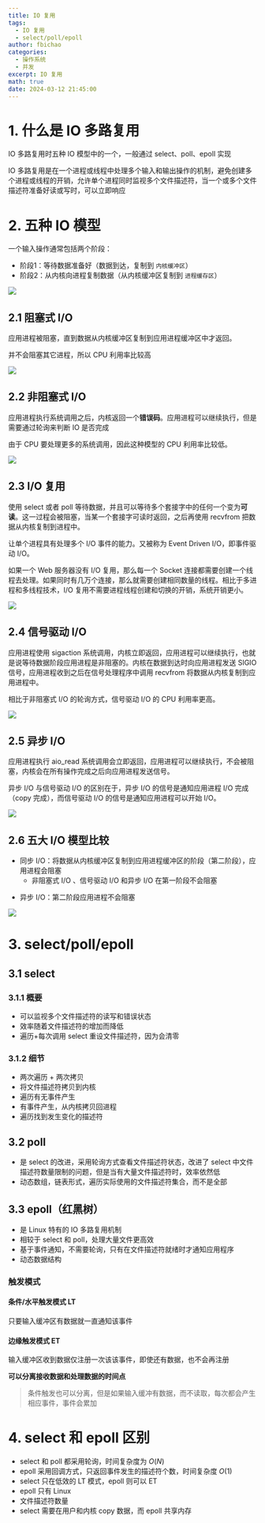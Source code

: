 ```yaml
---
title: IO 复用
tags:
  - IO 复用
  - select/poll/epoll
author: fbichao
categories: 
  - 操作系统
  - 并发
excerpt: IO 复用
math: true
date: 2024-03-12 21:45:00
---
```

# 1. 什么是 IO 多路复用

IO 多路复用时五种 IO 模型中的一个，一般通过 select、poll、epoll 实现

IO 多路复用是在一个进程或线程中处理多个输入和输出操作的机制，避免创建多个进程或线程的开销，允许单个进程同时监视多个文件描述符，当一个或多个文件描述符准备好读或写时，可以立即响应

# 2. 五种 IO 模型

一个输入操作通常包括两个阶段：

* 阶段1：等待数据准备好（数据到达，复制到 `内核缓冲区`）
* 阶段2：从内核向进程复制数据（从内核缓冲区复制到 `进程缓存区`）

![](https://file.fbichao.top/2024/03/2a924ca86e41b74a7d13a3eacc62bc65.png)

## 2.1 阻塞式 I/O

应用进程被阻塞，直到数据从内核缓冲区复制到应用进程缓冲区中才返回。

并不会阻塞其它进程，所以 CPU 利用率比较高

![](https://file.fbichao.top/2024/03/ef27ff2cc3923814896271db4fdc8972.png)

## 2.2 非阻塞式 I/O

应用进程执行系统调用之后，内核返回一个**错误码**。应用进程可以继续执行，但是需要通过轮询来判断 IO 是否完成

由于 CPU 要处理更多的系统调用，因此这种模型的 CPU 利用率比较低。

![](https://file.fbichao.top/2024/03/5c62c3a4a102349f4d4cc792b7721b8a.png)

## 2.3 I/O 复用

使用 select 或者 poll 等待数据，并且可以等待多个套接字中的任何一个变为**可读**。这一过程会被阻塞，当某一个套接字可读时返回，之后再使用 recvfrom 把数据从内核复制到进程中。

让单个进程具有处理多个 I/O 事件的能力。又被称为 Event Driven I/O，即事件驱动 I/O。

如果一个 Web 服务器没有 I/O 复用，那么每一个 Socket 连接都需要创建一个线程去处理。如果同时有几万个连接，那么就需要创建相同数量的线程。相比于多进程和多线程技术，I/O 复用不需要进程线程创建和切换的开销，系统开销更小。

![](https://file.fbichao.top/2024/03/89f460f73ef756ec86e2821a5c653fe2.png)

## 2.4 信号驱动 I/O

应用进程使用 sigaction 系统调用，内核立即返回，应用进程可以继续执行，也就是说等待数据阶段应用进程是非阻塞的。内核在数据到达时向应用进程发送 SIGIO 信号，应用进程收到之后在信号处理程序中调用 recvfrom 将数据从内核复制到应用进程中。

相比于非阻塞式 I/O 的轮询方式，信号驱动 I/O 的 CPU 利用率更高。

![](https://file.fbichao.top/2024/03/6a5df387dd520574c19220b739772045.png)

## 2.5 异步 I/O

应用进程执行 aio_read 系统调用会立即返回，应用进程可以继续执行，不会被阻塞，内核会在所有操作完成之后向应用进程发送信号。

异步 I/O 与信号驱动 I/O 的区别在于，异步 I/O 的信号是通知应用进程 I/O 完成（copy 完成），而信号驱动 I/O 的信号是通知应用进程可以开始 I/O。

![](https://file.fbichao.top/2024/03/67ade4e94e16ee47bfb96d0217111527.png)

## 2.6 五大 I/O 模型比较

- 同步 I/O：将数据从内核缓冲区复制到应用进程缓冲区的阶段（第二阶段），应用进程会阻塞
  - 非阻塞式 I/O 、信号驱动 I/O 和异步 I/O 在第一阶段不会阻塞

* 异步 I/O：第二阶段应用进程不会阻塞

![](https://file.fbichao.top/2024/03/668dd8a4c0181003680d5c7b91d7f9c9.png)

# 3. select/poll/epoll

## 3.1 select

### 3.1.1 概要

- 可以监视多个文件描述符的读写和错误状态
- 效率随着文件描述符的增加而降低
- 遍历+每次调用 select 重设文件描述符，因为会清零

### 3.1.2 细节

- 两次遍历 + 两次拷贝
- 将文件描述符拷贝到内核
- 遍历有无事件产生
- 有事件产生，从内核拷贝回进程
- 遍历找到发生变化的描述符

## 3.2 poll

- 是 select 的改进，采用轮询方式查看文件描述符状态，改进了 select 中文件描述符数量限制的问题，但是当有大量文件描述符时，效率依然低
- 动态数组，链表形式，遍历实际使用的文件描述符集合，而不是全部

## 3.3 epoll（红黑树）

- 是 Linux 特有的 IO 多路复用机制
- 相较于 select 和 poll，处理大量文件更高效
- 基于事件通知，不需要轮询，只有在文件描述符就绪时才通知应用程序
- 动态数据结构

### 触发模式

#### 条件/水平触发模式 LT

只要输入缓冲区有数据就一直通知该事件

#### 边缘触发模式 ET

输入缓冲区收到数据仅注册一次该该事件，即使还有数据，也不会再注册

**可以分离接收数据和处理数据的时间点**

> 条件触发也可以分离，但是如果输入缓冲有数据，而不读取，每次都会产生相应事件，事件会累加

# 4. select 和 epoll 区别

- select 和 poll 都采用轮询，时间复杂度为 $O(N)$
- epoll 采用回调方式，只返回事件发生的描述符个数，时间复杂度 $O(1)$
- select 只在低效的 LT 模式，epoll 则可以 ET
- epoll 只有 Linux
- 文件描述符数量
- select 需要在用户和内核 copy 数据，而 epoll 共享内存
